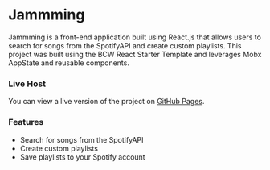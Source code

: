 # Jammming
Jammming is a front-end application built using React.js that allows users to search for songs from the SpotifyAPI and create custom playlists. This project was built using the BCW React Starter Template and leverages Mobx AppState and reusable components.

### Live Host
You can view a live version of the project on [GitHub Pages](https://smithtaylord.github.io/Jammming/).

### Features
- Search for songs from the SpotifyAPI
- Create custom playlists
- Save playlists to your Spotify account
